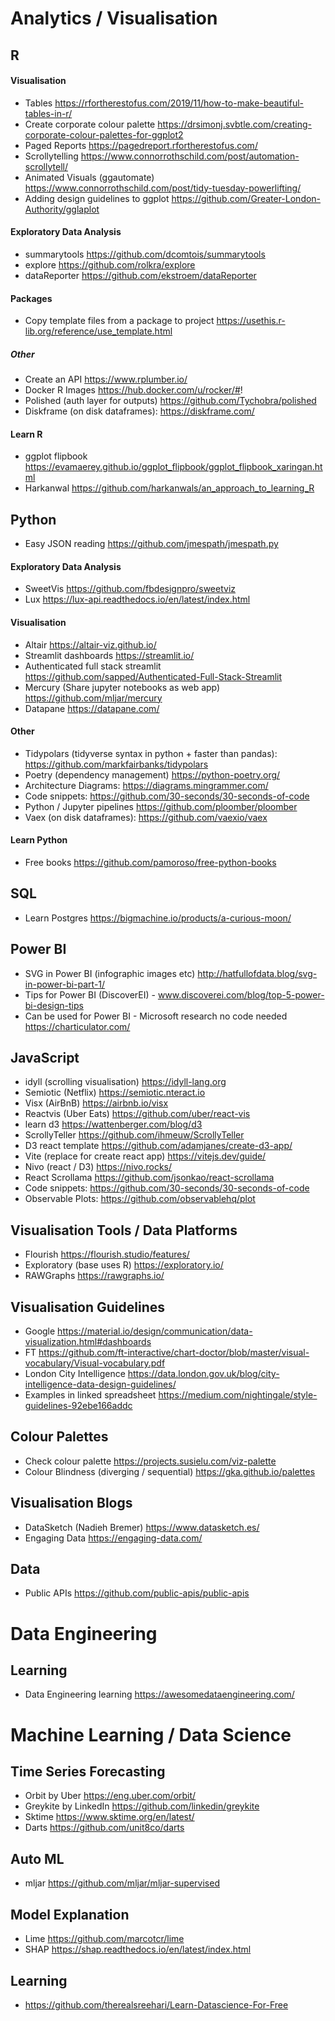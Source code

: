 # Analytics / Visualisation

## R

#### Visualisation
- Tables https://rfortherestofus.com/2019/11/how-to-make-beautiful-tables-in-r/
- Create corporate colour palette https://drsimonj.svbtle.com/creating-corporate-colour-palettes-for-ggplot2
- Paged Reports https://pagedreport.rfortherestofus.com/
- Scrollytelling https://www.connorrothschild.com/post/automation-scrollytell/
- Animated Visuals (ggautomate) https://www.connorrothschild.com/post/tidy-tuesday-powerlifting/
- Adding design guidelines to ggplot https://github.com/Greater-London-Authority/gglaplot

#### Exploratory Data Analysis
- summarytools https://github.com/dcomtois/summarytools
- explore https://github.com/rolkra/explore
- dataReporter https://github.com/ekstroem/dataReporter

#### Packages
- Copy template files from a package to project https://usethis.r-lib.org/reference/use_template.html

##### Other
- Create an API https://www.rplumber.io/
- Docker R Images https://hub.docker.com/u/rocker/#!
- Polished (auth layer for outputs) https://github.com/Tychobra/polished
- Diskframe (on disk dataframes): https://diskframe.com/

#### Learn R
- ggplot flipbook https://evamaerey.github.io/ggplot_flipbook/ggplot_flipbook_xaringan.html
- Harkanwal https://github.com/harkanwals/an_approach_to_learning_R

## Python
- Easy JSON reading https://github.com/jmespath/jmespath.py

#### Exploratory Data Analysis
- SweetVis https://github.com/fbdesignpro/sweetviz
- Lux https://lux-api.readthedocs.io/en/latest/index.html

#### Visualisation
- Altair https://altair-viz.github.io/
- Streamlit dashboards https://streamlit.io/
- Authenticated full stack streamlit https://github.com/sapped/Authenticated-Full-Stack-Streamlit
- Mercury (Share jupyter notebooks as web app) https://github.com/mljar/mercury
- Datapane https://datapane.com/

#### Other
- Tidypolars (tidyverse syntax in python + faster than pandas): https://github.com/markfairbanks/tidypolars
- Poetry (dependency management) https://python-poetry.org/
- Architecture Diagrams: https://diagrams.mingrammer.com/
- Code snippets: https://github.com/30-seconds/30-seconds-of-code
- Python / Jupyter pipelines https://github.com/ploomber/ploomber
- Vaex (on disk dataframes): https://github.com/vaexio/vaex

#### Learn Python 
- Free books https://github.com/pamoroso/free-python-books

## SQL 
- Learn Postgres https://bigmachine.io/products/a-curious-moon/

## Power BI
- SVG in Power BI (infographic images etc) http://hatfullofdata.blog/svg-in-power-bi-part-1/
- Tips for Power BI (DiscoverEI) - www.discoverei.com/blog/top-5-power-bi-design-tips
- Can be used for Power BI - Microsoft research no code needed https://charticulator.com/

## JavaScript 
- idyll (scrolling visualisation) https://idyll-lang.org
- Semiotic (Netflix) https://semiotic.nteract.io
- Visx (AirBnB) https://airbnb.io/visx
- Reactvis (Uber Eats) https://github.com/uber/react-vis
- learn d3 https://wattenberger.com/blog/d3
- ScrollyTeller https://github.com/ihmeuw/ScrollyTeller
- D3 react template https://github.com/adamjanes/create-d3-app/
- Vite (replace for create react app) https://vitejs.dev/guide/
- Nivo (react / D3) https://nivo.rocks/
- React Scrollama https://github.com/jsonkao/react-scrollama
- Code snippets: https://github.com/30-seconds/30-seconds-of-code
- Observable Plots: https://github.com/observablehq/plot

## Visualisation Tools / Data Platforms
- Flourish https://flourish.studio/features/
- Exploratory (base uses R) https://exploratory.io/
- RAWGraphs https://rawgraphs.io/

## Visualisation Guidelines
- Google https://material.io/design/communication/data-visualization.html#dashboards
- FT https://github.com/ft-interactive/chart-doctor/blob/master/visual-vocabulary/Visual-vocabulary.pdf
- London City Intelligence https://data.london.gov.uk/blog/city-intelligence-data-design-guidelines/
- Examples in linked spreadsheet https://medium.com/nightingale/style-guidelines-92ebe166addc

## Colour Palettes 

- Check colour palette https://projects.susielu.com/viz-palette
- Colour Blindness (diverging / sequential) https://gka.github.io/palettes

## Visualisation Blogs
- DataSketch (Nadieh Bremer) https://www.datasketch.es/
- Engaging Data https://engaging-data.com/

## Data
- Public APIs https://github.com/public-apis/public-apis

# Data Engineering

## Learning
- Data Engineering learning https://awesomedataengineering.com/

# Machine Learning / Data Science

## Time Series Forecasting
- Orbit by Uber https://eng.uber.com/orbit/
- Greykite by LinkedIn https://github.com/linkedin/greykite
- Sktime https://www.sktime.org/en/latest/
- Darts https://github.com/unit8co/darts

## Auto ML
- mljar https://github.com/mljar/mljar-supervised

## Model Explanation
- Lime https://github.com/marcotcr/lime
- SHAP https://shap.readthedocs.io/en/latest/index.html

## Learning 
- https://github.com/therealsreehari/Learn-Datascience-For-Free

